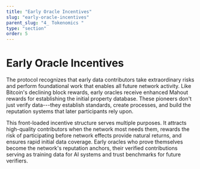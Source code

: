 ```yaml
---
title: "Early Oracle Incentives"
slug: "early-oracle-incentives"
parent_slug: "4_ Tokenomics "
type: "section"
order: 5
---
```


# Early Oracle Incentives

The protocol recognizes that early data contributors take extraordinary
risks and perform foundational work that enables all future network
activity. Like Bitcoin's declining block rewards, early oracles receive
enhanced Mahout rewards for establishing the initial property database.
These pioneers don't just verify data---they establish standards, create
processes, and build the reputation systems that later participants rely
upon.

This front-loaded incentive structure serves multiple purposes. It
attracts high-quality contributors when the network most needs them,
rewards the risk of participating before network effects provide natural
returns, and ensures rapid initial data coverage. Early oracles who
prove themselves become the network's reputation anchors, their verified
contributions serving as training data for AI systems and trust
benchmarks for future verifiers.
